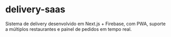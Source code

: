 # delivery-saas
Sistema de delivery desenvolvido em Next.js + Firebase, com PWA, suporte a múltiplos restaurantes e painel de pedidos em tempo real.
